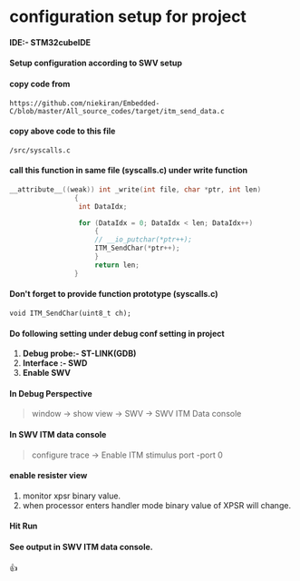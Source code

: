 # configuration setup for project

#### IDE:- STM32cubeIDE
#### Setup configuration according to SWV setup
#### copy code from
    https://github.com/niekiran/Embedded-C/blob/master/All_source_codes/target/itm_send_data.c
#### copy above code to this file
    /src/syscalls.c
#### call this function in same file (syscalls.c) under write function
```c
__attribute__((weak)) int _write(int file, char *ptr, int len)
                {
                 int DataIdx;

	             for (DataIdx = 0; DataIdx < len; DataIdx++)
	                 {
		             // __io_putchar(*ptr++);
		             ITM_SendChar(*ptr++);
	                 }
	                 return len;
                }
```
#### Don't forget to provide function prototype (syscalls.c)
    void ITM_SendChar(uint8_t ch);
#### Do following setting under debug conf setting in project
  1. **Debug probe:- ST-LINK(GDB)**
  2. **Interface :-  SWD**
  3. **Enable SWV**
#### In Debug Perspective
> window -> show view -> SWV -> SWV ITM Data console

#### In SWV ITM data console
> configure trace -> Enable ITM stimulus port -port 0
#### enable resister view
1. monitor xpsr binary value.
2. when processor enters handler mode binary value of XPSR will change.
#### Hit Run
#### See output in SWV ITM data console.
:+1: